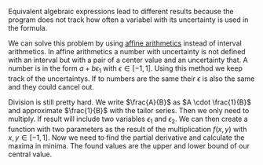 Equivalent algebraic expressions lead to different results because the program does not track how often a variabel with its uncertainty is used in the formula.

We can solve this problem by using [affine arithmetics](https://en.wikipedia.org/wiki/Affine_arithmetic) instead of interval arithmetics. In affine arithmetics a number with uncertainty is not defined with an interval but with a pair of a center value and an uncertainty that. A number is in the form $a + b\epsilon_{1}$ with $\epsilon \in [-1,1]$. Using this method we keep track of the uncertaintys. If to numbers are the same their $\epsilon$ is also the same and they could cancel out. 
 
Division is still pretty hard. We write $\frac{A}{B}$ as $A \cdot \frac{1}{B}$ and approximate $\frac{1}{B}$ with the tailor series. Then we only need to multiply. If result will include two variables $\epsilon_{1}$ and $\epsilon_{2}$. We can then create a function with two parameters as the result of the multiplication $f(x,y)$ with $x,y \in[-1,1]$. Now we need to find the partial derivative and calculate the maxima in minima. The found values are the upper and lower bound of our central value.  